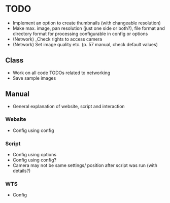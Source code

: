 # TODO

- Implement an option to create thumbnails (with changeable resolution)
- Make max. image, pan resolution (just one side or both?), file format and directory format for processing configurable in config or options
- (Network) _Check rights to access camera
- (Network) Set image quality etc. (p. 57 manual, check default values)

## Class
- Work on all code TODOs related to networking
- Save sample images

## Manual

- General explanation of website, script and interaction

### Website
- Config using config

### Script
- Config using options
- Config using config?
- Camera may not be same settings/ position after script was run (with details?)

### WTS
- Config
